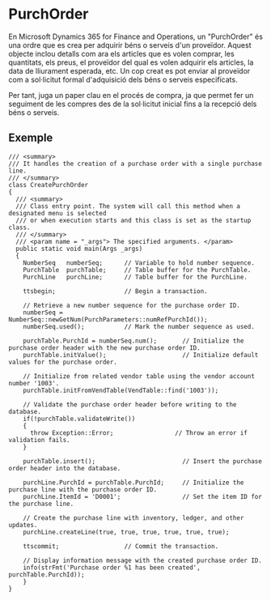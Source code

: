 # PurchOrder
En Microsoft Dynamics 365 for Finance and Operations, un "PurchOrder" és una ordre que es crea per adquirir 
béns o serveis d'un proveïdor. Aquest objecte inclou detalls com ara els articles que es volen comprar, les quantitats,
els preus, el proveïdor del qual es volen adquirir els articles, la data de lliurament esperada, etc. Un cop creat es pot
enviar al proveïdor com a sol·licitut formal d'adquisició dels béns o serveis especificats. 

Per tant, juga un paper clau en el procés de compra, ja que permet fer un seguiment de les compres des de la sol·licitut 
inicial fins a la recepció dels béns o serveis.

## Exemple
```
/// <summary>
/// It handles the creation of a purchase order with a single purchase line.
/// </summary>
class CreatePurchOrder
{
  /// <summary>
  /// Class entry point. The system will call this method when a designated menu is selected 
  /// or when execution starts and this class is set as the startup class. 
  /// </summary>
  /// <param name = "_args"> The specified arguments. </param>
  public static void main(Args _args)
  {
    NumberSeq   numberSeq;      // Variable to hold number sequence.
    PurchTable  purchTable;     // Table buffer for the PurchTable.
    PurchLine   purchLine;      // Table buffer for the PurchLine.

    ttsbegin;                   // Begin a transaction.

    // Retrieve a new number sequence for the purchase order ID.
    numberSeq = NumberSeq::newGetNum(PurchParameters::numRefPurchId());
    numberSeq.used();           // Mark the number sequence as used.

    purchTable.PurchId = numberSeq.num();       // Initialize the purchase order header with the new purchase order ID.
    purchTable.initValue();                     // Initialize default values for the purchase order.

    // Initialize from related vendor table using the vendor account number '1003'.
    purchTable.initFromVendTable(VendTable::find('1003'));

    // Validate the purchase order header before writing to the database.
    if(!purchTable.validateWrite())
    {
      throw Exception::Error;                 // Throw an error if validation fails.
    }

    purchTable.insert();                        // Insert the purchase order header into the database.
       
    purchLine.PurchId = purchTable.PurchId;     // Initialize the purchase line with the purchase order ID.
    purchLine.ItemId = 'D0001';                 // Set the item ID for the purchase line.

    // Create the purchase line with inventory, ledger, and other updates.
    purchLine.createLine(true, true, true, true, true, true);
 
    ttscommit;                  // Commit the transaction.

    // Display information message with the created purchase order ID.
    info(strFmt('Purchase order %1 has been created', purchTable.PurchId));  
    }
}
```
